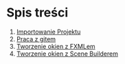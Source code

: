 # Spis treści
1. [Importowanie Projektu](import.md)
2. [Praca z gitem](git.md)
3. [Tworzenie okien z FXMLem](fxml.md)
4. [Tworzenie okien z Scene Builderem](scene_builder.md)
